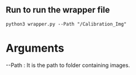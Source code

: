 ## Run to run the wrapper file

```
python3 wrapper.py --Path "/Calibration_Img"
```

# Arguments
--Path : It is the path to folder containing images.
